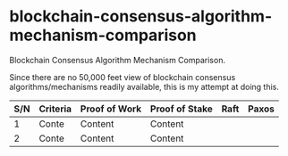 # blockchain-consensus-algorithm-mechanism-comparison
Blockchain Consensus Algorithm Mechanism Comparison.

Since there are no 50,000 feet view of blockchain consensus algorithms/mechanisms readily available, this is my attempt at doing this. 

| S/N | Criteria  | Proof of Work  | Proof of Stake | Raft | Paxos|
| --- | -----     | -----          |-----           |----- |----- |
| 1   | Conte     | Content        |Content         |      |      |
| 2   | Conte     | Content        |Content         |      |      |
